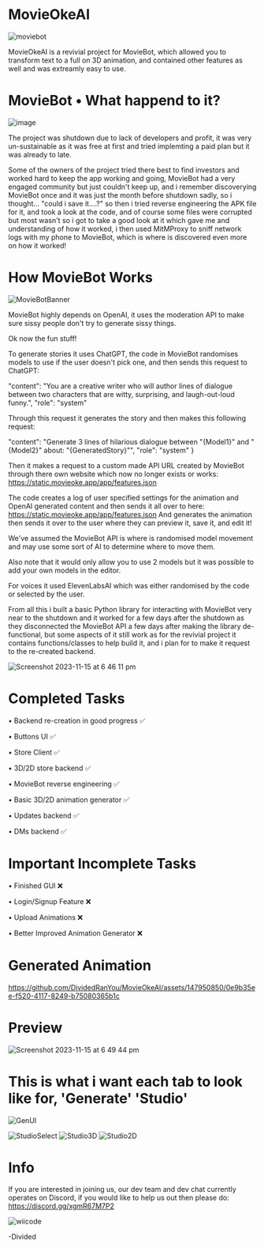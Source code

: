 # MovieOkeAI

![moviebot](https://github.com/DividedRanYou/MovieOkeAI/assets/147950850/246d6543-a1bb-49dd-990e-a56025b48927)

MovieOkeAI is a revivial project for MovieBot, which allowed you to transform text to a full on 3D animation, and contained other features as well and was extreamly easy to use.

# MovieBot • What happend to it?

![image](https://github.com/DividedRanYou/MovieOkeAI/assets/147950850/8d7144b5-1d14-44c4-a2d9-ad99fb0b4638)

The project was shutdown due to lack of developers and profit, it was very un-sustainable as it was free at first and tried implemting a paid plan but it was already to late.

Some of the owners of the project tried there best to find investors and worked hard to keep the app working and going, MovieBot had a very engaged community but just couldn't keep up, and i remember discoverying MovieBot once and it was just the month before shutdown sadly, so i thought... "could i save it....?" so then i tried reverse engineering the APK file for it, and took a look at the code, and of course some files were corrupted but most wasn't so i got to take a good look at it which gave me and understanding of how it worked, i then used MitMProxy to sniff network logs with my phone to MovieBot, which is where is discovered even more on how it worked!

# How MovieBot Works

![MovieBotBanner](https://github.com/DividedRanYou/MovieOkeAI/assets/147950850/ac1c3b25-f0cd-4cc8-ba68-5b00b6cd1e57)

MovieBot highly depends on OpenAI, it uses the moderation API to make sure sissy people don't try to generate sissy things.

Ok now the fun stuff!

To generate stories it uses ChatGPT, the code in MovieBot randomises models to use if the user doesn't pick one, and then sends this request to ChatGPT: 

"content": "You are a creative writer who will author lines of dialogue between two characters that are witty, surprising, and laugh-out-loud funny.",
"role": "system"

Through this request it generates the story and then makes this following request:

"content": "Generate 3 lines of hilarious dialogue between \"{Model1}\" and \"{Model2}\" about: \"{GeneratedStory}\"",
"role": "system"
}

Then it makes a request to a custom made API URL created by MovieBot through there own website which now no longer exists or works: https://static.movieoke.app/app/features.json

The code creates a log of user specified settings for the animation and OpenAI generated content and then sends it all over to here: https://static.movieoke.app/app/features.json
And generates the animation then sends it over to the user where they can preview it, save it, and edit it!

We've assumed the MovieBot API is where is randomised model movement and may use some sort of AI to determine where to move them.

Also note that it would only allow you to use 2 models but it was possible to add your own models in the editor.

For voices it used ElevenLabsAI which was either randomised by the code or selected by the user.

From all this i built a basic Python library for interacting with MovieBot very near to the shutdown and it worked for a few days after the shutdown as they disconnected the MovieBot API a few days after making the library de-functional, but some aspects of it still work as for the revivial project it contains functions/classes to help build it, and i plan for to make it request to the re-created backend.

![Screenshot 2023-11-15 at 6 46 11 pm](https://github.com/DividedRanYou/MovieOkeAI/assets/147950850/e91b6f16-49dc-4132-8e50-a66a947de981)

# Completed Tasks

• Backend re-creation in good progress ✅ 

• Buttons UI ✅ 

• Store Client ✅ 

• 3D/2D store backend ✅ 

• MovieBot reverse engineering ✅

• Basic 3D/2D animation generator ✅ 

• Updates backend ✅ 

• DMs backend ✅ 

# Important Incomplete Tasks

• Finished GUI ❌

• Login/Signup Feature ❌

• Upload Animations ❌

• Better Improved Animation Generator ❌

# Generated Animation

https://github.com/DividedRanYou/MovieOkeAI/assets/147950850/0e9b35ee-f520-4117-8249-b75080365b1c

# Preview

![Screenshot 2023-11-15 at 6 49 44 pm](https://github.com/DividedRanYou/MovieOkeAI/assets/147950850/d638ad79-288e-4af5-b0de-3627100e7c89)

# This is what i want each tab to look like for, 'Generate' 'Studio'

![GenUI](https://github.com/DividedRanYou/MovieOkeAI/assets/147950850/68830e03-0bfc-40a7-86a3-34408529eaaf)

![StudioSelect](https://github.com/DividedRanYou/MovieOkeAI/assets/147950850/672c625f-e5a8-44fe-b090-395719d8e5ab)
![Studio3D](https://github.com/DividedRanYou/MovieOkeAI/assets/147950850/3adf5e7e-efa7-4b4b-8704-6be514c083e4)
![Studio2D](https://github.com/DividedRanYou/MovieOkeAI/assets/147950850/15f2526a-c238-4abd-bfd7-026ef6c2df1a)

# Info

If you are interested in joining us, our dev team and dev chat currently operates on Discord, if you would like to help us out then please do: https://discord.gg/xgmR67M7P2

![wiicode](https://github.com/DividedRanYou/MovieOkeAI/assets/147950850/ca7b046f-bc46-44ef-8c7e-3bf4b9d3fe4b)

-Divided
